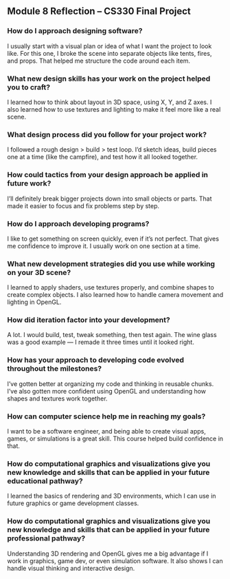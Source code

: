 ## Module 8 Reflection – CS330 Final Project

### How do I approach designing software?
I usually start with a visual plan or idea of what I want the project to look like. For this one, I broke the scene into separate objects like tents, fires, and props. That helped me structure the code around each item.

### What new design skills has your work on the project helped you to craft?
I learned how to think about layout in 3D space, using X, Y, and Z axes. I also learned how to use textures and lighting to make it feel more like a real scene.

### What design process did you follow for your project work?
I followed a rough design > build > test loop. I’d sketch ideas, build pieces one at a time (like the campfire), and test how it all looked together.

### How could tactics from your design approach be applied in future work?
I’ll definitely break bigger projects down into small objects or parts. That made it easier to focus and fix problems step by step.

### How do I approach developing programs?
I like to get something on screen quickly, even if it’s not perfect. That gives me confidence to improve it. I usually work on one section at a time.

### What new development strategies did you use while working on your 3D scene?
I learned to apply shaders, use textures properly, and combine shapes to create complex objects. I also learned how to handle camera movement and lighting in OpenGL.

### How did iteration factor into your development?
A lot. I would build, test, tweak something, then test again. The wine glass was a good example — I remade it three times until it looked right.

### How has your approach to developing code evolved throughout the milestones?
I’ve gotten better at organizing my code and thinking in reusable chunks. I’ve also gotten more confident using OpenGL and understanding how shapes and textures work together.

### How can computer science help me in reaching my goals?
I want to be a software engineer, and being able to create visual apps, games, or simulations is a great skill. This course helped build confidence in that.

### How do computational graphics and visualizations give you new knowledge and skills that can be applied in your future educational pathway?
I learned the basics of rendering and 3D environments, which I can use in future graphics or game development classes.

### How do computational graphics and visualizations give you new knowledge and skills that can be applied in your future professional pathway?
Understanding 3D rendering and OpenGL gives me a big advantage if I work in graphics, game dev, or even simulation software. It also shows I can handle visual thinking and interactive design.
